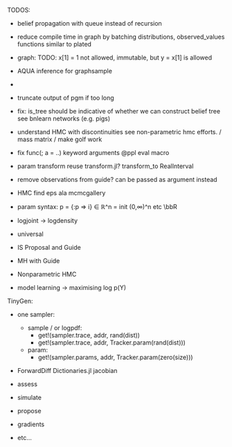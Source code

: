 TODOS:

- belief propagation with queue instead of recursion
- reduce compile time in graph by batching distributions, observed_values functions similar to plated

- graph: TODO: x[1] = 1 not allowed, immutable, but y = x[1] is allowed

- AQUA inference for graphsample
- 
- truncate output of pgm if too long
- fix: is_tree should be indicative of whether we can construct belief tree see bnlearn networks (e.g. pigs)

- understand HMC with discontinuities see non-parametric hmc efforts. / mass matrix / make golf work

- fix func(; a = ..) keyword arguments @ppl eval macro
- param transform reuse transform.jl? transform_to RealInterval
- remove observations from guide? can be passed as argument instead
- HMC find eps ala mcmcgallery

- param syntax: p = {:p => i} ∈ ℝ^n = init (0,∞)^n etc \bbR

- logjoint -> logdensity

- universal
- IS Proposal and Guide
- MH with Guide
- Nonparametric HMC

- model learning -> maximising log p(Y)

TinyGen:
- one sampler:
  - sample / or logpdf:
    - get!(sampler.trace, addr, rand(dist))
    - get!(sampler.trace, addr, Tracker.param(rand(dist)))
  - param: 
    - get!(sampler.params, addr, Tracker.param(zero(size)))
- ForwardDiff Dictionaries.jl jacobian

- assess
- simulate
- propose
- gradients
- etc...